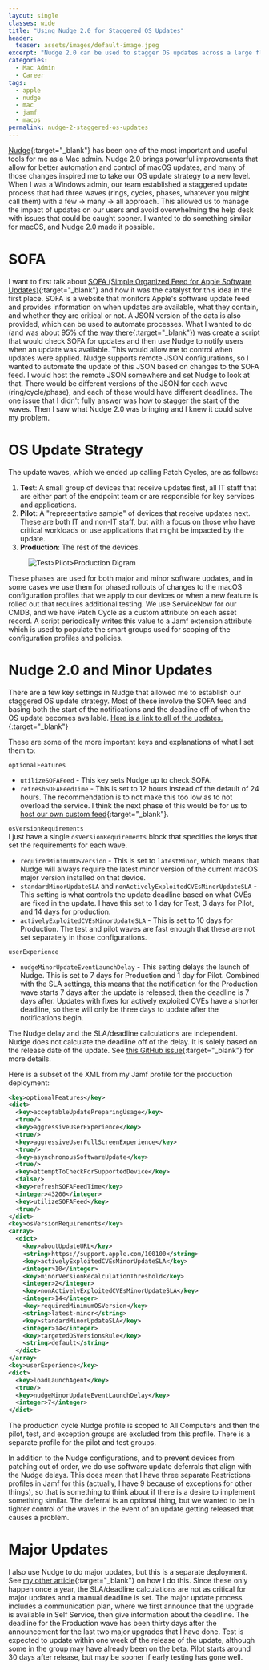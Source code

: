 ```yaml
---
layout: single
classes: wide
title: "Using Nudge 2.0 for Staggered OS Updates"
header:
  teaser: assets/images/default-image.jpeg
excerpt: "Nudge 2.0 can be used to stagger OS updates across a large fleet of macOS devices."
categories:
  - Mac Admin
  - Career
tags:
  - apple
  - nudge
  - mac
  - jamf
  - macos
permalink: nudge-2-staggered-os-updates
---
```


[Nudge](https://github.com/macadmins/nudge){:target="\_blank"} has been one of the most important and useful tools for me as a Mac admin. Nudge 2.0 brings powerful improvements that allow for better automation and control of macOS updates, and many of those changes inspired me to take our OS update strategy to a new level. When I was a Windows admin, our team established a staggered update process that had three waves (rings, cycles, phases, whatever you might call them) with a few -> many -> all approach. This allowed us to manage the impact of updates on our users and avoid overwhelming the help desk with issues that could be caught sooner. I wanted to do something similar for macOS, and Nudge 2.0 made it possible.

# SOFA

I want to first talk about [SOFA (Simple Organized Feed for Apple Software Updates)](https://sofa.macadmins.io){:target="\_blank"} and how it was the catalyst for this idea in the first place. SOFA is a website that monitors Apple's software update feed and provides information on when updates are available, what they contain, and whether they are critical or not. A JSON version of the data is also provided, which can be used to automate processes. What I wanted to do (and was about [95% of the way there](https://github.com/raydemay/nudge-remote-json){:target="\_blank"}) was create a script that would check SOFA for updates and then use Nudge to notify users when an update was available. This would allow me to control when updates were applied. Nudge supports remote JSON configurations, so I wanted to automate the update of this JSON based on changes to the SOFA feed. I would host the remote JSON somewhere and set Nudge to look at that. There would be different versions of the JSON for each wave (ring/cycle/phase), and each of these would have different deadlines. The one issue that I didn't fully answer was how to stagger the start of the waves. Then I saw what Nudge 2.0 was bringing and I knew it could solve my problem.

# OS Update Strategy

The update waves, which we ended up calling Patch Cycles, are as follows:

1. **Test**: A small group of devices that receive updates first, all IT staff that are either part of the endpoint team or are responsible for key services and applications.
2. **Pilot**: A "representative sample" of devices that receive updates next. These are both IT and non-IT staff, but with a focus on those who have critical workloads or use applications that might be impacted by the update.
3. **Production**: The rest of the devices.

<figure>
  <img src="{{site.url}}/assets/images/patchcycles.png" alt="Test>Pilot>Production Digram">
</figure>

These phases are used for both major and minor software updates, and in some cases we use them for phased rollouts of changes to the macOS configuration profiles that we apply to our devices or when a new feature is rolled out that requires additional testing. We use ServiceNow for our CMDB, and we have Patch Cycle as a custom attribute on each asset record. A script periodically writes this value to a Jamf extension attribute which is used to populate the smart groups used for scoping of the configuration profiles and policies.

# Nudge 2.0 and Minor Updates

There are a few key settings in Nudge that allowed me to establish our staggered OS update strategy. Most of these involve the SOFA feed and basing both the start of the notifications and the deadline off of when the OS update becomes available. [Here is a link to all of the updates.](https://github.com/macadmins/nudge/wiki/v2.0-features){:target="\_blank"}

These are some of the more important keys and explanations of what I set them to:

`optionalFeatures`

- `utilizeSOFAFeed` - This key sets Nudge up to check SOFA.
- `refreshSOFAFeedTime` - This is set to 12 hours instead of the default of 24 hours. The recommendation is to not make this too low as to not overload the service. I think the next phase of this would be for us to [host our own custom feed](https://sofa.macadmins.io/self-hosted.html){:target="\_blank"}.

`osVersionRequirements`  
I just have a single `osVersionRequirements` block that specifies the keys that set the requirements for each wave.

- `requiredMinimumOSVersion` - This is set to `latestMinor`, which means that Nudge will always require the latest minor version of the current macOS major version installed on that device.
- `standardMinorUpdateSLA` and `nonActivelyExploitedCVEsMinorUpdateSLA` - This setting is what controls the update deadline based on what CVEs are fixed in the update. I have this set to 1 day for Test, 3 days for Pilot, and 14 days for production.
- `activelyExploitedCVEsMinorUpdateSLA` - This is set to 10 days for Production. The test and pilot waves are fast enough that these are not set separately in those configurations.

`userExperience`

- `nudgeMinorUpdateEventLaunchDelay` - This setting delays the launch of Nudge. This is set to 7 days for Production and 1 day for Pilot. Combined with the SLA settings, this means that the notification for the Production wave starts 7 days after the update is released, then the deadline is 7 days after. Updates with fixes for actively exploited CVEs have a shorter deadline, so there will only be three days to update after the notifications begin.

The Nudge delay and the SLA/deadline calculations are independent. Nudge does not calculate the deadline off of the delay. It is solely based on the release date of the update. See [this GitHub issue](https://github.com/macadmins/nudge/issues/573){:target="\_blank"} for more details.

Here is a subset of the XML from my Jamf profile for the production deployment:

```xml
<key>optionalFeatures</key>
<dict>
  <key>acceptableUpdatePreparingUsage</key>
  <true/>
  <key>aggressiveUserExperience</key>
  <true/>
  <key>aggressiveUserFullScreenExperience</key>
  <true/>
  <key>asynchronousSoftwareUpdate</key>
  <true/>
  <key>attemptToCheckForSupportedDevice</key>
  <false/>
  <key>refreshSOFAFeedTime</key>
  <integer>43200</integer>
  <key>utilizeSOFAFeed</key>
  <true/>
</dict>
<key>osVersionRequirements</key>
<array>
  <dict>
    <key>aboutUpdateURL</key>
    <string>https://support.apple.com/100100</string>
    <key>activelyExploitedCVEsMinorUpdateSLA</key>
    <integer>10</integer>
    <key>minorVersionRecalculationThreshold</key>
    <integer>2</integer>
    <key>nonActivelyExploitedCVEsMinorUpdateSLA</key>
    <integer>14</integer>
    <key>requiredMinimumOSVersion</key>
    <string>latest-minor</string>
    <key>standardMinorUpdateSLA</key>
    <integer>14</integer>
    <key>targetedOSVersionsRule</key>
    <string>default</string>
  </dict>
</array>
<key>userExperience</key>
<dict>
  <key>loadLaunchAgent</key>
  <true/>
  <key>nudgeMinorUpdateEventLaunchDelay</key>
  <integer>7</integer>
</dict>
```

The production cycle Nudge profile is scoped to All Computers and then the pilot, test, and exception groups are excluded from this profile. There is a separate profile for the pilot and test groups.

In addition to the Nudge configurations, and to prevent devices from patching out of order, we do use software update deferrals that align with the Nudge delays. This does mean that I have three separate Restrictions profiles in Jamf for this (actually, I have 9 because of exceptions for other things), so that is something to think about if there is a desire to implement something similar. The deferral is an optional thing, but we wanted to be in tighter control of the waves in the event of an update getting released that causes a problem.

# Major Updates

I also use Nudge to do major updates, but this is a separate deployment. See [my other article]({{site.url}}/mac%20admin/nudge-eraseinstall/){:target="\_blank"} on how I do this. Since these only happen once a year, the SLA/deadline calculations are not as critical for major updates and a manual deadline is set. The major update process includes a communication plan, where we first announce that the upgrade is available in Self Service, then give information about the deadline. The deadline for the Production wave has been thirty days after the announcement for the last two major upgrades that I have done. Test is expected to update within one week of the release of the update, although some in the group may have already been on the beta. Pilot starts around 30 days after release, but may be sooner if early testing has gone well.
